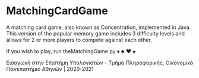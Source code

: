 # MatchingCardGame
A matching card game, also known as Concentration, implemented in Java. This version of the popular memory game includes 3 difficulty levels and allows for 2 or more players to compete against each other.


If you wish to play, run theMatchingGame.py ♦ ♣ ♥ ♠

Εισαγωγή στην Επιστήμη Υπολογιστών - Τμήμα Πληροφορικής, Οικονομικό Πανεπιστήμιο Αθηνών | 2020-2021
